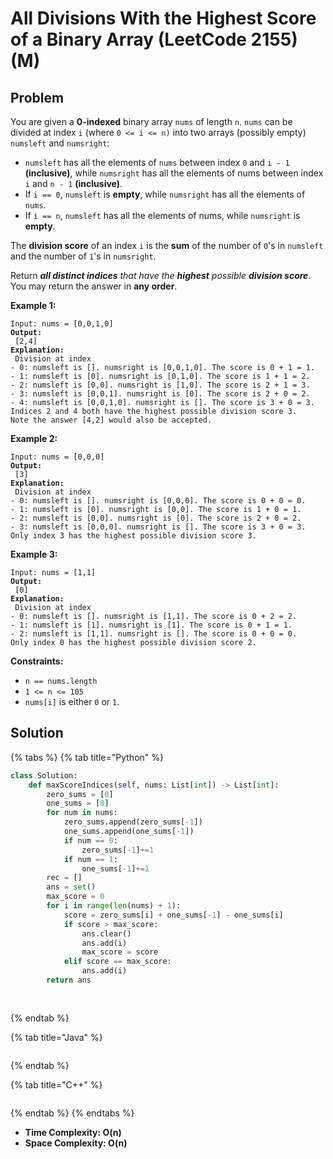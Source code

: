 # All Divisions With the Highest Score of a Binary Array (LeetCode 2155) (M)

## Problem



You are given a **0-indexed** binary array `nums` of length `n`. `nums` can be divided at index `i` (where `0 <= i <= n)` into two arrays (possibly empty) `numsleft` and `numsright`:

* `numsleft` has all the elements of `nums` between index `0` and `i - 1` **(inclusive)**, while `numsright` has all the elements of nums between index `i` and `n - 1` **(inclusive)**.
* If `i == 0`, `numsleft` is **empty**, while `numsright` has all the elements of `nums`.
* If `i == n`, `numsleft` has all the elements of nums, while `numsright` is **empty**.

The **division score** of an index `i` is the **sum** of the number of `0`'s in `numsleft` and the number of `1`'s in `numsright`.

Return _**all distinct indices** that have the **highest** possible **division score**_. You may return the answer in **any order**.

&#x20;

**Example 1:**

<pre><code>Input: nums = [0,0,1,0]
<strong>Output:
</strong> [2,4]
<strong>Explanation:
</strong> Division at index
- 0: numsleft is []. numsright is [0,0,1,0]. The score is 0 + 1 = 1.
- 1: numsleft is [0]. numsright is [0,1,0]. The score is 1 + 1 = 2.
- 2: numsleft is [0,0]. numsright is [1,0]. The score is 2 + 1 = 3.
- 3: numsleft is [0,0,1]. numsright is [0]. The score is 2 + 0 = 2.
- 4: numsleft is [0,0,1,0]. numsright is []. The score is 3 + 0 = 3.
Indices 2 and 4 both have the highest possible division score 3.
Note the answer [4,2] would also be accepted.
</code></pre>

**Example 2:**

<pre><code>Input: nums = [0,0,0]
<strong>Output:
</strong> [3]
<strong>Explanation:
</strong> Division at index
- 0: numsleft is []. numsright is [0,0,0]. The score is 0 + 0 = 0.
- 1: numsleft is [0]. numsright is [0,0]. The score is 1 + 0 = 1.
- 2: numsleft is [0,0]. numsright is [0]. The score is 2 + 0 = 2.
- 3: numsleft is [0,0,0]. numsright is []. The score is 3 + 0 = 3.
Only index 3 has the highest possible division score 3.
</code></pre>

**Example 3:**

<pre><code>Input: nums = [1,1]
<strong>Output:
</strong> [0]
<strong>Explanation:
</strong> Division at index
- 0: numsleft is []. numsright is [1,1]. The score is 0 + 2 = 2.
- 1: numsleft is [1]. numsright is [1]. The score is 0 + 1 = 1.
- 2: numsleft is [1,1]. numsright is []. The score is 0 + 0 = 0.
Only index 0 has the highest possible division score 2.
</code></pre>

&#x20;

**Constraints:**

* `n == nums.length`
* `1 <= n <= 105`
* `nums[i]` is either `0` or `1`.

## Solution&#x20;

{% tabs %}
{% tab title="Python" %}
```python
class Solution:
    def maxScoreIndices(self, nums: List[int]) -> List[int]:
        zero_sums = [0]
        one_sums = [0]
        for num in nums:
            zero_sums.append(zero_sums[-1])
            one_sums.append(one_sums[-1])
            if num == 0:
                zero_sums[-1]+=1
            if num == 1:
                one_sums[-1]+=1
        rec = []
        ans = set()
        max_score = 0
        for i in range(len(nums) + 1):
            score = zero_sums[i] + one_sums[-1] - one_sums[i]
            if score > max_score:
                ans.clear()
                ans.add(i)
                max_score = score
            elif score == max_score:
                ans.add(i)
        return ans
            
        
```
{% endtab %}

{% tab title="Java" %}
```java
```
{% endtab %}

{% tab title="C++" %}
```cpp
```
{% endtab %}
{% endtabs %}

* **Time Complexity: O(n)**
* **Space Complexity: O(n)**
